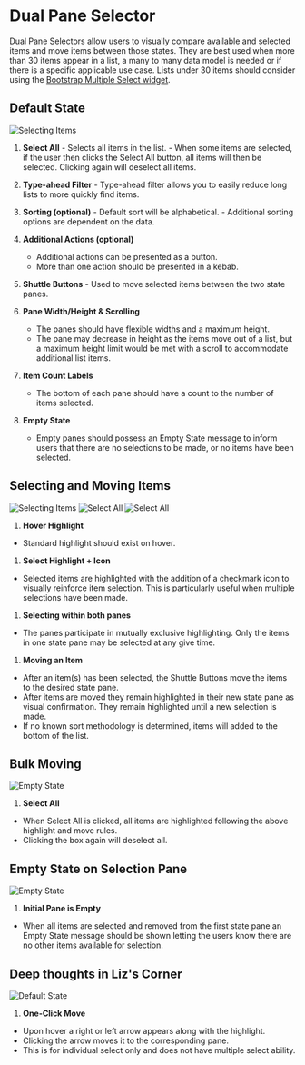 # Dual Pane Selector

Dual Pane Selectors allow users to visually compare available and selected items and move items between those states.  They are best used when more than 30 items appear in a list, a many to many data model is needed or if there is a specific applicable use case. Lists under 30 items should consider using the [Bootstrap Multiple Select widget](http://www.patternfly.org/pattern-library/widgets/#bootstrap-select).

## Default State

![Selecting Items](1.png)

  1. **Select All**
    - Selects all items in the list.
    - When some items are selected, if the user then clicks the Select All button, all items will then be selected. Clicking again will deselect all items.

  1. **Type-ahead Filter**
    - Type-ahead filter allows you to easily reduce long lists to more quickly find items.

  1. **Sorting (optional)**
    - Default sort will be alphabetical.
    - Additional sorting options are dependent on the data.

  1. **Additional Actions (optional)**
      - Additional actions can be presented as a button.
      - More than one action should be presented in a kebab.

  1. **Shuttle Buttons**
    - Used to move selected items between the two state panes.

  1. **Pane Width/Height & Scrolling**
      - The panes should have flexible widths and a maximum height.
      - The pane may decrease in height as the items move out of a list, but a maximum height limit would be met with a scroll to accommodate additional list items.

  1. **Item Count Labels**
      - The bottom of each pane should have a count to the number of items selected.

  1. **Empty State**
      - Empty panes should possess an Empty State message to inform users that there are no selections to be made, or no items have been selected.

## Selecting and Moving Items

![Selecting Items](2.png)
![Select All](3.png)
![Select All](4.png)

1. **Hover Highlight**
  - Standard highlight should exist on hover.

1. **Select Highlight + Icon**
  - Selected items are highlighted with the addition of a checkmark icon to visually reinforce item selection. This is particularly useful when multiple selections have been made.

1. **Selecting within both panes**
  - The panes participate in mutually exclusive highlighting. Only the items in one state pane may be selected at any give time.

1. **Moving an Item**
  - After an item(s) has been selected, the Shuttle Buttons move the items to the desired state pane.
  - After items are moved they remain highlighted in their new state pane as visual confirmation. They remain highlighted until a new selection is made.
  - If no known sort methodology is determined, items will added to the bottom of the list.


## Bulk Moving

![Empty State](5.png)

1. **Select All**
  - When Select All is clicked, all items are highlighted following the above highlight and move rules.
  - Clicking the box again will deselect all.

## Empty State on Selection Pane

![Empty State](6.png)

1. **Initial Pane is Empty**
  - When all items are selected and removed from the first state pane an Empty State message should be shown letting the users know there are no other items available for selection.

## Deep thoughts in Liz's Corner

![Default State](oneclick.png)

1. **One-Click Move**
  - Upon hover a right or left arrow appears along with the highlight.
  - Clicking the arrow moves it to the corresponding pane.
  - This is for individual select only and does not have multiple select ability.
